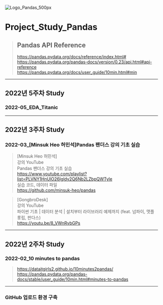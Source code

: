 ![Logo_Pandas_500px](https://user-images.githubusercontent.com/96277148/152209424-e2636ca2-3475-4498-ba0b-e0fa755705fc.png)

# Project_Study_Pandas
>## Pandas API Reference
>https://pandas.pydata.org/docs/reference/index.html# \
>https://pandas.pydata.org/pandas-docs/version/0.23/api.html#api-reference \
>https://pandas.pydata.org/docs/user_guide/10min.html#min

---
## 2022년 5주차 Study

### 2022-05_EDA_Titanic

---
## 2022년 3주차 Study

### 2022-03_[Minsuk Heo 허민석]Pandas 팬더스 강의 기초 실습
>[Minsuk Heo 허민석] \
>강의 YouTube \
>Pandas 팬더스 강의 기초 실습 \
>https://www.youtube.com/playlist?list=PLVNY1HnUlO26Igldy2Q6Nb2LZbpQWTyle \
>실습 코드, 데이터 파일 \
>https://github.com/minsuk-heo/pandas

>[GongbroDesk] \
>강의 YouTube \
>파이썬 기초 | 데이터 분석 | 설치부터 라이브러리 예제까지 (feat. 넘파이, 맷플롯립, 판다스) \
>https://youtu.be/8_VWnRvbGPs

---
## 2022년 2주차 Study

### 2022-02_10 minutes to pandas 
>https://dataitgirls2.github.io/10minutes2pandas/ \
>https://pandas.pydata.org/pandas-docs/stable/user_guide/10min.html#minutes-to-pandas

---
### GitHub 업로드 환경 구축 
